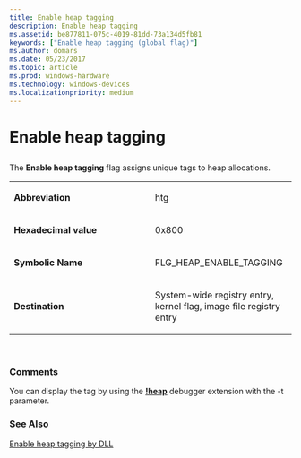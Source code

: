 ```yaml
---
title: Enable heap tagging
description: Enable heap tagging
ms.assetid: be877811-075c-4019-81dd-73a134d5fb81
keywords: ["Enable heap tagging (global flag)"]
ms.author: domars
ms.date: 05/23/2017
ms.topic: article
ms.prod: windows-hardware
ms.technology: windows-devices
ms.localizationpriority: medium
---
```


# Enable heap tagging


## <span id="ddk_enable_heap_tagging_dtools"></span><span id="DDK_ENABLE_HEAP_TAGGING_DTOOLS"></span>


The **Enable heap tagging** flag assigns unique tags to heap allocations.

<table>
<colgroup>
<col width="50%" />
<col width="50%" />
</colgroup>
<tbody>
<tr class="odd">
<td align="left"><p><strong>Abbreviation</strong></p></td>
<td align="left"><p>htg</p></td>
</tr>
<tr class="even">
<td align="left"><p><strong>Hexadecimal value</strong></p></td>
<td align="left"><p>0x800</p></td>
</tr>
<tr class="odd">
<td align="left"><p><strong>Symbolic Name</strong></p></td>
<td align="left"><p>FLG_HEAP_ENABLE_TAGGING</p></td>
</tr>
<tr class="even">
<td align="left"><p><strong>Destination</strong></p></td>
<td align="left"><p>System-wide registry entry, kernel flag, image file registry entry</p></td>
</tr>
</tbody>
</table>

 

### <span id="comments"></span><span id="COMMENTS"></span>Comments

You can display the tag by using the [**!heap**](-heap.md) debugger extension with the -t parameter.

### <span id="see_also"></span><span id="SEE_ALSO"></span>See Also

[Enable heap tagging by DLL](enable-heap-tagging-by-dll.md)

 

 






